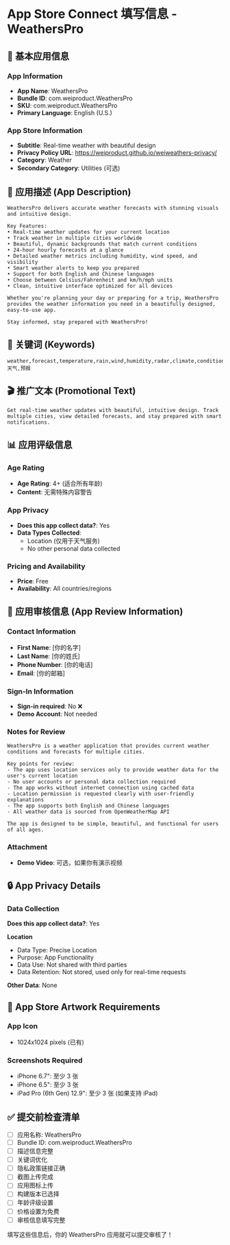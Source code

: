 # App Store Connect 填写信息 - WeathersPro

## 🎯 基本应用信息

### App Information
- **App Name**: WeathersPro
- **Bundle ID**: com.weiproduct.WeathersPro
- **SKU**: com.weiproduct.WeathersPro
- **Primary Language**: English (U.S.)

### App Store Information
- **Subtitle**: Real-time weather with beautiful design
- **Privacy Policy URL**: https://weiproduct.github.io/weiweathers-privacy/
- **Category**: Weather
- **Secondary Category**: Utilities (可选)

## 📝 应用描述 (App Description)

```
WeathersPro delivers accurate weather forecasts with stunning visuals and intuitive design.

Key Features:
• Real-time weather updates for your current location
• Track weather in multiple cities worldwide  
• Beautiful, dynamic backgrounds that match current conditions
• 24-hour hourly forecasts at a glance
• Detailed weather metrics including humidity, wind speed, and visibility
• Smart weather alerts to keep you prepared
• Support for both English and Chinese languages
• Choose between Celsius/Fahrenheit and km/h/mph units
• Clean, intuitive interface optimized for all devices

Whether you're planning your day or preparing for a trip, WeathersPro provides the weather information you need in a beautifully designed, easy-to-use app.

Stay informed, stay prepared with WeathersPro!
```

## 🔑 关键词 (Keywords)
```
weather,forecast,temperature,rain,wind,humidity,radar,climate,conditions,alerts,hourly,daily,location,天气,预报
```

## 🎬 推广文本 (Promotional Text)
```
Get real-time weather updates with beautiful, intuitive design. Track multiple cities, view detailed forecasts, and stay prepared with smart notifications.
```

## 📊 应用评级信息

### Age Rating
- **Age Rating**: 4+ (适合所有年龄)
- **Content**: 无需特殊内容警告

### App Privacy
- **Does this app collect data?**: Yes
- **Data Types Collected**:
  - Location (仅用于天气服务)
  - No other personal data collected

### Pricing and Availability
- **Price**: Free
- **Availability**: All countries/regions

## 📱 应用审核信息 (App Review Information)

### Contact Information
- **First Name**: [你的名字]
- **Last Name**: [你的姓氏]
- **Phone Number**: [你的电话]
- **Email**: [你的邮箱]

### Sign-In Information
- **Sign-in required**: No ❌
- **Demo Account**: Not needed

### Notes for Review
```
WeathersPro is a weather application that provides current weather conditions and forecasts for multiple cities. 

Key points for review:
- The app uses location services only to provide weather data for the user's current location
- No user accounts or personal data collection required
- The app works without internet connection using cached data
- Location permission is requested clearly with user-friendly explanations
- The app supports both English and Chinese languages
- All weather data is sourced from OpenWeatherMap API

The app is designed to be simple, beautiful, and functional for users of all ages.
```

### Attachment
- **Demo Video**: 可选，如果你有演示视频

## 🔒 App Privacy Details

### Data Collection
**Does this app collect data?**: Yes

**Location**
- Data Type: Precise Location
- Purpose: App Functionality  
- Data Use: Not shared with third parties
- Data Retention: Not stored, used only for real-time requests

**Other Data**: None

## 🎨 App Store Artwork Requirements

### App Icon
- 1024x1024 pixels (已有)

### Screenshots Required
- iPhone 6.7": 至少 3 张
- iPhone 6.5": 至少 3 张  
- iPad Pro (6th Gen) 12.9": 至少 3 张 (如果支持 iPad)

## ✅ 提交前检查清单

- [ ] 应用名称: WeathersPro
- [ ] Bundle ID: com.weiproduct.WeathersPro
- [ ] 描述信息完整
- [ ] 关键词优化
- [ ] 隐私政策链接正确
- [ ] 截图上传完成
- [ ] 应用图标上传
- [ ] 构建版本已选择
- [ ] 年龄评级设置
- [ ] 价格设置为免费
- [ ] 审核信息填写完整

填写这些信息后，你的 WeathersPro 应用就可以提交审核了！